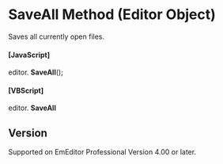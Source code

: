# SaveAll Method (Editor Object)

Saves all currently open files.

#### \[JavaScript\]

editor. **SaveAll**();

#### \[VBScript\]

editor. **SaveAll**

## Version

Supported on EmEditor Professional Version 4.00 or later.